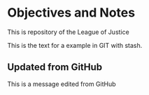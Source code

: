 # Objectives and Notes

This is repository of the League of Justice

This is the text for a example in GIT with stash.

## Updated from GitHub
This is a message edited from GitHub
